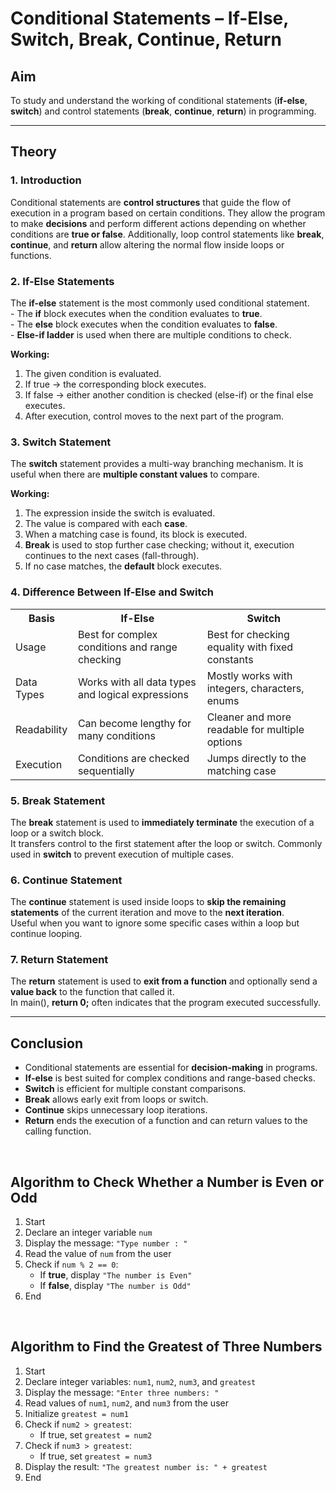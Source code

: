 <h1>Conditional Statements – If-Else, Switch, Break, Continue, Return</h1>

<h2>Aim</h2>
<p>To study and understand the working of conditional statements (<b>if-else</b>, <b>switch</b>) and control statements (<b>break</b>, <b>continue</b>, <b>return</b>) in programming.</p>

<hr>

<h2>Theory</h2>

<h3>1. Introduction</h3>
<p>
Conditional statements are <b>control structures</b> that guide the flow of execution in a program based on certain conditions.  
They allow the program to make <b>decisions</b> and perform different actions depending on whether conditions are <b>true or false</b>.  
Additionally, loop control statements like <b>break</b>, <b>continue</b>, and <b>return</b> allow altering the normal flow inside loops or functions.
</p>

<h3>2. If-Else Statements</h3>
<p>
The <b>if-else</b> statement is the most commonly used conditional statement.<br>
- The <b>if</b> block executes when the condition evaluates to <b>true</b>.<br>
- The <b>else</b> block executes when the condition evaluates to <b>false</b>.<br>
- <b>Else-if ladder</b> is used when there are multiple conditions to check.
</p>

<p><b>Working:</b></p>
<ol>
  <li>The given condition is evaluated.</li>
  <li>If true → the corresponding block executes.</li>
  <li>If false → either another condition is checked (else-if) or the final else executes.</li>
  <li>After execution, control moves to the next part of the program.</li>
</ol>

<h3>3. Switch Statement</h3>
<p>
The <b>switch</b> statement provides a multi-way branching mechanism. It is useful when there are <b>multiple constant values</b> to compare.
</p>

<p><b>Working:</b></p>
<ol>
  <li>The expression inside the switch is evaluated.</li>
  <li>The value is compared with each <b>case</b>.</li>
  <li>When a matching case is found, its block is executed.</li>
  <li><b>Break</b> is used to stop further case checking; without it, execution continues to the next cases (fall-through).</li>
  <li>If no case matches, the <b>default</b> block executes.</li>
</ol>

<h3>4. Difference Between If-Else and Switch</h3>
<table>
  <tr>
    <th>Basis</th>
    <th>If-Else</th>
    <th>Switch</th>
  </tr>
  <tr>
    <td>Usage</td>
    <td>Best for complex conditions and range checking</td>
    <td>Best for checking equality with fixed constants</td>
  </tr>
  <tr>
    <td>Data Types</td>
    <td>Works with all data types and logical expressions</td>
    <td>Mostly works with integers, characters, enums</td>
  </tr>
  <tr>
    <td>Readability</td>
    <td>Can become lengthy for many conditions</td>
    <td>Cleaner and more readable for multiple options</td>
  </tr>
  <tr>
    <td>Execution</td>
    <td>Conditions are checked sequentially</td>
    <td>Jumps directly to the matching case</td>
  </tr>
</table>

<h3>5. Break Statement</h3>
<p>
The <b>break</b> statement is used to <b>immediately terminate</b> the execution of a loop or a switch block.<br>
It transfers control to the first statement after the loop or switch. Commonly used in <b>switch</b> to prevent execution of multiple cases.
</p>

<h3>6. Continue Statement</h3>
<p>
The <b>continue</b> statement is used inside loops to <b>skip the remaining statements</b> of the current iteration and move to the <b>next iteration</b>.<br>
Useful when you want to ignore some specific cases within a loop but continue looping.
</p>

<h3>7. Return Statement</h3>
<p>
The <b>return</b> statement is used to <b>exit from a function</b> and optionally send a <b>value back</b> to the function that called it.<br>
In main(), <b>return 0;</b> often indicates that the program executed successfully.
</p>

<hr>

<h2>Conclusion</h2>
<ul>
  <li>Conditional statements are essential for <b>decision-making</b> in programs.</li>
  <li><b>If-else</b> is best suited for complex conditions and range-based checks.</li>
  <li><b>Switch</b> is efficient for multiple constant comparisons.</li>
  <li><b>Break</b> allows early exit from loops or switch.</li>
  <li><b>Continue</b> skips unnecessary loop iterations.</li>
  <li><b>Return</b> ends the execution of a function and can return values to the calling function.</li>
</ul>
<br>
<h2>Algorithm to Check Whether a Number is Even or Odd</h2>

<ol>
  <li>Start</li>
  <li>Declare an integer variable <code>num</code></li>
  <li>Display the message: <code>"Type number : "</code></li>
  <li>Read the value of <code>num</code> from the user</li>
  <li>Check if <code>num % 2 == 0</code>:
    <ul>
      <li>If <strong>true</strong>, display <code>"The number is Even"</code></li>
      <li>If <strong>false</strong>, display <code>"The number is Odd"</code></li>
    </ul>
  </li>
  <li>End</li>
</ol>
<br>
<h2>Algorithm to Find the Greatest of Three Numbers</h2>

<ol>
  <li>Start</li>
  <li>Declare integer variables: <code>num1</code>, <code>num2</code>, <code>num3</code>, and <code>greatest</code></li>
  <li>Display the message: <code>"Enter three numbers: "</code></li>
  <li>Read values of <code>num1</code>, <code>num2</code>, and <code>num3</code> from the user</li>
  <li>Initialize <code>greatest = num1</code></li>
  <li>Check if <code>num2 > greatest</code>:
    <ul>
      <li>If true, set <code>greatest = num2</code></li>
    </ul>
  </li>
  <li>Check if <code>num3 > greatest</code>:
    <ul>
      <li>If true, set <code>greatest = num3</code></li>
    </ul>
  </li>
  <li>Display the result: <code>"The greatest number is: " + greatest</code></li>
  <li>End</li>
</ol>
<br>
